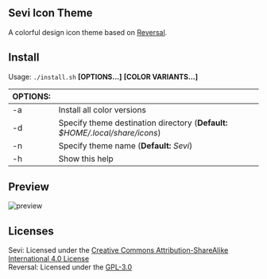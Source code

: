 ## Sevi Icon Theme

A colorful design icon theme based on [Reversal](https://github.com/yeyushengfan258/Reversal-icon-theme). 

## Install

Usage:  `./install.sh`  **[OPTIONS...]** **[COLOR VARIANTS...]**

|  OPTIONS: |                                                                               |
|:----------|:------------------------------------------------------------------------------|
| -a        | Install all color versions                                                    |
| -d        | Specify theme destination directory (**Default:** _$HOME/.local/share/icons_) |
| -n        | Specify theme name (**Default:** _Sevi_)                                      |
| -h        | Show this help                                                                |

## Preview

![preview](https://user-images.githubusercontent.com/754514/174491160-98ae0663-f971-4f90-b670-b8cbc262bd64.png)

## Licenses

Sevi: Licensed under the [Creative Commons Attribution-ShareAlike International 4.0 License](https://creativecommons.org/licenses/by-sa/4.0/)  
Reversal: Licensed under the [GPL-3.0](https://www.gnu.org/licenses/gpl-3.0.en.html)
